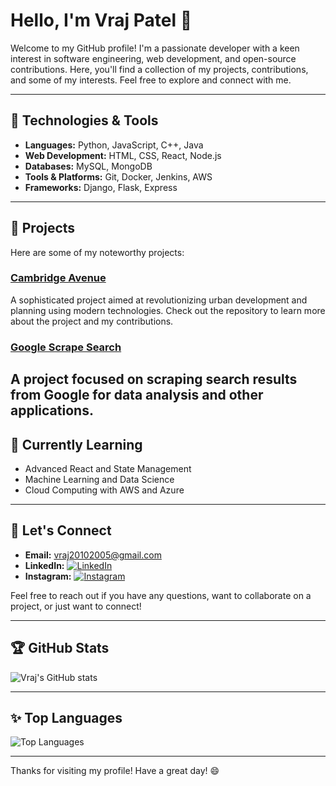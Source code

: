 # Hello, I'm Vraj Patel 👋

Welcome to my GitHub profile! I'm a passionate developer with a keen interest in software engineering, web development, and open-source contributions. Here, you'll find a collection of my projects, contributions, and some of my interests. Feel free to explore and connect with me.

---

## 🔧 Technologies & Tools
- **Languages:** Python, JavaScript, C++, Java
- **Web Development:** HTML, CSS, React, Node.js
- **Databases:** MySQL, MongoDB
- **Tools & Platforms:** Git, Docker, Jenkins, AWS
- **Frameworks:** Django, Flask, Express

---

## 📂 Projects
Here are some of my noteworthy projects:

### [Cambridge Avenue](https://github.com/vraj2010/Cambridge-Avenue)
A sophisticated project aimed at revolutionizing urban development and planning using modern technologies. Check out the repository to learn more about the project and my contributions.

### [Google Scrape Search](https://github.com/vraj2010/Google-Scrape-Search)
A project focused on scraping search results from Google for data analysis and other applications.
---

## 🌱 Currently Learning
- Advanced React and State Management
- Machine Learning and Data Science
- Cloud Computing with AWS and Azure

---

## 💬 Let's Connect
- **Email:** [vraj20102005@gmail.com](mailto:vraj20102005@gmail.com)
- **LinkedIn:** [![LinkedIn](https://img.shields.io/badge/LinkedIn-0077B5?style=flat-square&logo=linkedin&logoColor=white)](https://www.linkedin.com/in/vraj-patel-41548b243/)
- **Instagram:** [![Instagram](https://img.shields.io/badge/Instagram-E4405F?style=flat-square&logo=instagram&logoColor=white)](https://instagram.com/_vraj_.2010)

Feel free to reach out if you have any questions, want to collaborate on a project, or just want to connect!

---

## 🏆 GitHub Stats
![Vraj's GitHub stats](https://github-readme-stats.vercel.app/api?username=vraj2010&show_icons=true&theme=radical)

---

## ✨ Top Languages
![Top Languages](https://github-readme-stats.vercel.app/api/top-langs/?username=vraj2010&layout=compact&theme=radical)

---

Thanks for visiting my profile! Have a great day! 😄
